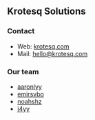 ## Krotesq Solutions

### Contact
- Web: [krotesq.com](https://krotesq.com)
- Mail: hello@krotesq.com


### Our team

- [aaronlyy](https://github.com/aaronlyy)
- [emirsvbo](https://github.com/emirsvbo)
- [noahshz](https://github.com/noahshz)
- [j4yy](https://github.com/J4yyy)
